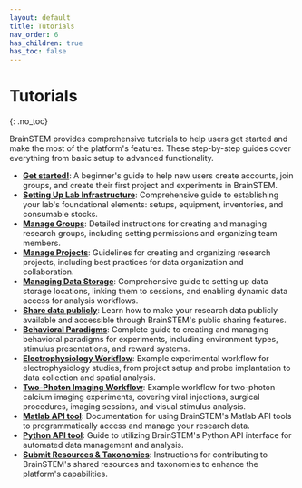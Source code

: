 ```yaml
---
layout: default
title: Tutorials
nav_order: 6
has_children: true
has_toc: false
---
```


# Tutorials
{: .no_toc}

BrainSTEM provides comprehensive tutorials to help users get started and make the most of the platform's features. These step-by-step guides cover everything from basic setup to advanced functionality.

- [**Get started!**]({{site.baseurl}}/tutorials/get_started): A beginner's guide to help new users create accounts, join groups, and create their first project and experiments in BrainSTEM.
- [**Setting Up Lab Infrastructure**]({{site.baseurl}}/tutorials/setting-up-lab-infrastructure): Comprehensive guide to establishing your lab's foundational elements: setups, equipment, inventories, and consumable stocks.
- [**Manage Groups**]({{site.baseurl}}/tutorials/managing-groups): Detailed instructions for creating and managing research groups, including setting permissions and organizing team members.
- [**Manage Projects**]({{site.baseurl}}/tutorials/managing-projects): Guidelines for creating and organizing research projects, including best practices for data organization and collaboration.
- [**Managing Data Storage**]({{site.baseurl}}/tutorials/managing-data-storage): Comprehensive guide to setting up data storage locations, linking them to sessions, and enabling dynamic data access for analysis workflows.
- [**Share data publicly**]({{site.baseurl}}/tutorials/sharing-project-publicly): Learn how to make your research data publicly available and accessible through BrainSTEM's public sharing features.
- [**Behavioral Paradigms**]({{site.baseurl}}/tutorials/behavioral-paradigms): Complete guide to creating and managing behavioral paradigms for experiments, including environment types, stimulus presentations, and reward systems.
- [**Electrophysiology Workflow**]({{site.baseurl}}/tutorials/electrophysiology-workflow): Example experimental workflow for electrophysiology studies, from project setup and probe implantation to data collection and spatial analysis.
- [**Two-Photon Imaging Workflow**]({{site.baseurl}}/tutorials/two-photon-imaging-workflow): Example workflow for two-photon calcium imaging experiments, covering viral injections, surgical procedures, imaging sessions, and visual stimulus analysis.
- [**Matlab API tool**]({{site.baseurl}}/api-tools/matlab-api-tool): Documentation for using BrainSTEM's Matlab API tools to programmatically access and manage your research data.
- [**Python API tool**]({{site.baseurl}}/api-tools/python-api-tool): Guide to utilizing BrainSTEM's Python API interface for automated data management and analysis.
- [**Submit Resources & Taxonomies**]({{site.baseurl}}/tutorials/submit-resource-and-taxonomies): Instructions for contributing to BrainSTEM's shared resources and taxonomies to enhance the platform's capabilities.
